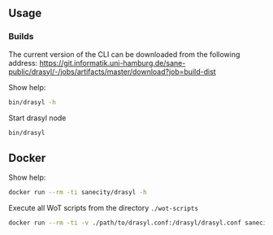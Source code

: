 ## Usage

### Builds

The current version of the CLI can be downloaded from the following address: https://git.informatik.uni-hamburg.de/sane-public/drasyl/-/jobs/artifacts/master/download?job=build-dist

Show help:
```bash
bin/drasyl -h
```

Start drasyl node
```bash
bin/drasyl
```

##  Docker

Show help:
```bash
docker run --rm -ti sanecity/drasyl -h
```

Execute all WoT scripts from the directory `./wot-scripts`
```bash
docker run --rm -ti -v ./path/to/drasyl.conf:/drasyl/drasyl.conf sanecity/drasyl
```